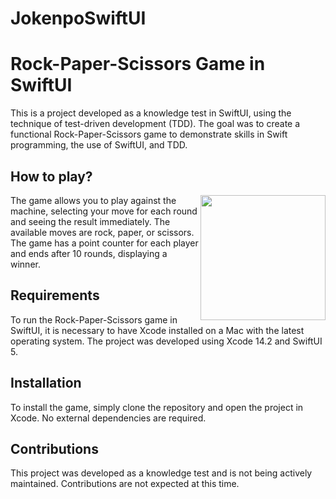 # JokenpoSwiftUI

# Rock-Paper-Scissors Game in SwiftUI
This is a project developed as a knowledge test in SwiftUI, using the 
technique of test-driven development (TDD). The goal was to create a 
functional Rock-Paper-Scissors game to demonstrate skills in Swift 
programming, the use of SwiftUI, and TDD.

## How to play?
<img 
src="https://media.giphy.com/media/v1.Y2lkPTc5MGI3NjExYTY5ZWUzMzZhODAyODQ2MzJlMjUwZTE0ZjEwNzVjYjE5YzA0MjU0YyZlcD12MV9pbnRlcm5hbF9naWZzX2dpZklkJmN0PWc/953JauB1iuCyq7CFKt/giphy.gif" 
width="200" align="right">
The game allows you to play against the machine, selecting your move for 
each round and seeing the result immediately. The available moves are 
rock, paper, or scissors. The game has a point counter for each player and 
ends after 10 rounds, displaying a winner.

## Requirements
To run the Rock-Paper-Scissors game in SwiftUI, it is necessary to have 
Xcode installed on a Mac with the latest operating system. The project was 
developed using Xcode 14.2 and SwiftUI 5.

## Installation
To install the game, simply clone the repository and open the project in 
Xcode. No external dependencies are required.

## Contributions
This project was developed as a knowledge test and is not being actively 
maintained. Contributions are not expected at this time.

